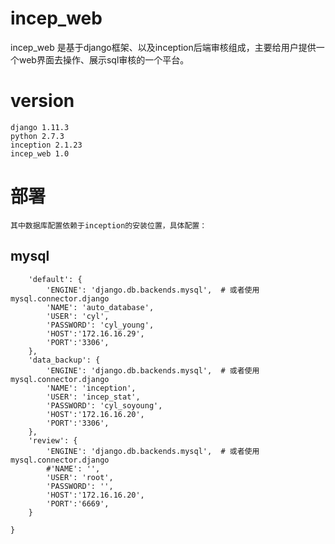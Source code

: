 # incep_web

incep_web 是基于django框架、以及inception后端审核组成，主要给用户提供一个web界面去操作、展示sql审核的一个平台。

# version
 	django 1.11.3
 	python 2.7.3
 	inception 2.1.23
 	incep_web 1.0
 
# 部署
	其中数据库配置依赖于inception的安装位置，具体配置：
## mysql
```DATABASES = {
    'default': {
        'ENGINE': 'django.db.backends.mysql',  # 或者使用 mysql.connector.django
        'NAME': 'auto_database',
        'USER': 'cyl',
        'PASSWORD': 'cyl_young',
        'HOST':'172.16.16.29',
        'PORT':'3306',
    },
    'data_backup': {
        'ENGINE': 'django.db.backends.mysql',  # 或者使用 mysql.connector.django
        'NAME': 'inception',
        'USER': 'incep_stat',
        'PASSWORD': 'cyl_soyoung',
        'HOST':'172.16.16.20',
        'PORT':'3306',
    },
    'review': {
        'ENGINE': 'django.db.backends.mysql',  # 或者使用 mysql.connector.django
        #'NAME': '',
        'USER': 'root',
        'PASSWORD': '',
        'HOST':'172.16.16.20',
        'PORT':'6669',
    }

}
```

